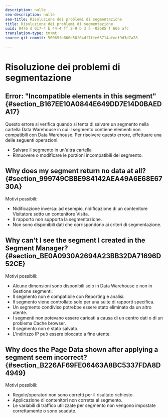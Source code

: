 ```yaml
---
description: nulle
seo-description: nulle
seo-title: Risoluzione dei problemi di segmentazione
title: Risoluzione dei problemi di segmentazione
uuid: 8476 d 617-4 b 44-4 ff 2-9 b 3 a -02685 f 666 afc
translation-type: tm+mt
source-git-commit: 50069fe860d58f04df7ffe63714afeef9d3d7a28

---
```



# Risoluzione dei problemi di segmentazione

## Error: "Incompatible elements in this segment" {#section_B167EE10A0844E649DD7E14D0BAEDA17}

Questo errore si verifica quando si tenta di salvare un segmento nella cartella Data Warehouse in cui il segmento contiene elementi non compatibili con Data Warehouse. Per risolvere questo errore, effettuare una delle seguenti operazioni:

* Salvare il segmento in un'altra cartella
* Rimuovere o modificare le porzioni incompatibili del segmento.

## Why does my segment return no data at all? {#section_999749CBBE984142AEA49A6E68E6730A}

Motivi possibili:

* Nidificazione inversa: ad esempio, nidificazione di un contenitore Visitatore sotto un contenitore Visita.
* Il rapporto non supporta la segmentazione.
* Non sono disponibili dati che corrispondono ai criteri di segmentazione.

## Why can't I see the segment I created in the Segment Manager? {#section_BE0A0930A2694A23BB32DA71696D52CE}

Motivi possibili:

* Alcune dimensioni sono disponibili solo in Data Warehouse e non in Gestione segmenti.
* Il segmento non è compatibile con Reporting e analisi.
* Il segmento viene controllato solo per una suite di rapporti specifica.
* Un segmento condiviso potrebbe essere stato eliminato da un altro utente.
* I segmenti non potevano essere caricati a causa di un centro dati o di un problema Cache browser.
* Il segmento non è stato salvato.
* L'indirizzo IP può essere bloccato a fine utente.

## Why does the Page Data shown after applying a segment seem incorrect? {#section_B226AF69FE06463A8BC5337FDA8D4949}

Motivi possibili:

* Regole/operatori non sono corretti per il risultato richiesto.
* Applicazione di contenitori non corretta al segmento.
* Le variabili di traffico utilizzate per segmento non vengono impostate correttamente o sono scadute.

